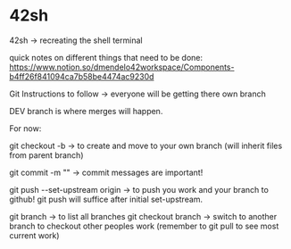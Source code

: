 # 42sh
42sh -> recreating the shell terminal

quick notes on different things that need to be done:
https://www.notion.so/dmendelo42workspace/Components-b4ff26f841094ca7b58be4474ac9230d

Git Instructions to follow -> everyone will be getting there own branch

DEV branch is where merges will happen.

For now:

git checkout -b <yourbranchname> -> to create and move to your own branch (will inherit files from parent branch)

git commit -m "" -> commit messages are important!

git push --set-upstream origin <yourbranchname> -> to push you work and your branch to github! git push will suffice after initial set-upstream.
  
git branch -> to list all branches
git checkout branch -> switch to another branch to checkout other peoples work (remember to git pull to see most current work)
